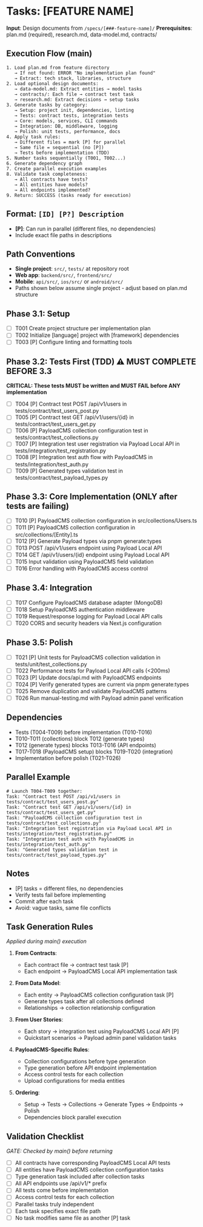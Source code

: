 # Tasks: [FEATURE NAME]

**Input**: Design documents from `/specs/[###-feature-name]/`
**Prerequisites**: plan.md (required), research.md, data-model.md, contracts/

## Execution Flow (main)
```
1. Load plan.md from feature directory
   → If not found: ERROR "No implementation plan found"
   → Extract: tech stack, libraries, structure
2. Load optional design documents:
   → data-model.md: Extract entities → model tasks
   → contracts/: Each file → contract test task
   → research.md: Extract decisions → setup tasks
3. Generate tasks by category:
   → Setup: project init, dependencies, linting
   → Tests: contract tests, integration tests
   → Core: models, services, CLI commands
   → Integration: DB, middleware, logging
   → Polish: unit tests, performance, docs
4. Apply task rules:
   → Different files = mark [P] for parallel
   → Same file = sequential (no [P])
   → Tests before implementation (TDD)
5. Number tasks sequentially (T001, T002...)
6. Generate dependency graph
7. Create parallel execution examples
8. Validate task completeness:
   → All contracts have tests?
   → All entities have models?
   → All endpoints implemented?
9. Return: SUCCESS (tasks ready for execution)
```

## Format: `[ID] [P?] Description`
- **[P]**: Can run in parallel (different files, no dependencies)
- Include exact file paths in descriptions

## Path Conventions
- **Single project**: `src/`, `tests/` at repository root
- **Web app**: `backend/src/`, `frontend/src/`
- **Mobile**: `api/src/`, `ios/src/` or `android/src/`
- Paths shown below assume single project - adjust based on plan.md structure

## Phase 3.1: Setup
- [ ] T001 Create project structure per implementation plan
- [ ] T002 Initialize [language] project with [framework] dependencies
- [ ] T003 [P] Configure linting and formatting tools

## Phase 3.2: Tests First (TDD) ⚠️ MUST COMPLETE BEFORE 3.3
**CRITICAL: These tests MUST be written and MUST FAIL before ANY implementation**
- [ ] T004 [P] Contract test POST /api/v1/users in tests/contract/test_users_post.py
- [ ] T005 [P] Contract test GET /api/v1/users/{id} in tests/contract/test_users_get.py
- [ ] T006 [P] PayloadCMS collection configuration test in tests/contract/test_collections.py
- [ ] T007 [P] Integration test user registration via Payload Local API in tests/integration/test_registration.py
- [ ] T008 [P] Integration test auth flow with PayloadCMS in tests/integration/test_auth.py
- [ ] T009 [P] Generated types validation test in tests/contract/test_payload_types.py

## Phase 3.3: Core Implementation (ONLY after tests are failing)
- [ ] T010 [P] PayloadCMS collection configuration in src/collections/Users.ts
- [ ] T011 [P] PayloadCMS collection configuration in src/collections/[Entity].ts
- [ ] T012 [P] Generate Payload types via pnpm generate:types
- [ ] T013 POST /api/v1/users endpoint using Payload Local API
- [ ] T014 GET /api/v1/users/{id} endpoint using Payload Local API
- [ ] T015 Input validation using PayloadCMS field validation
- [ ] T016 Error handling with PayloadCMS access control

## Phase 3.4: Integration
- [ ] T017 Configure PayloadCMS database adapter (MongoDB)
- [ ] T018 Setup PayloadCMS authentication middleware
- [ ] T019 Request/response logging for Payload Local API calls
- [ ] T020 CORS and security headers via Next.js configuration

## Phase 3.5: Polish
- [ ] T021 [P] Unit tests for PayloadCMS collection validation in tests/unit/test_collections.py
- [ ] T022 Performance tests for Payload Local API calls (<200ms)
- [ ] T023 [P] Update docs/api.md with PayloadCMS endpoints
- [ ] T024 [P] Verify generated types are current via pnpm generate:types
- [ ] T025 Remove duplication and validate PayloadCMS patterns
- [ ] T026 Run manual-testing.md with Payload admin panel verification

## Dependencies
- Tests (T004-T009) before implementation (T010-T016)
- T010-T011 (collections) block T012 (generate types)
- T012 (generate types) blocks T013-T016 (API endpoints)
- T017-T018 (PayloadCMS setup) blocks T019-T020 (integration)
- Implementation before polish (T021-T026)

## Parallel Example
```
# Launch T004-T009 together:
Task: "Contract test POST /api/v1/users in tests/contract/test_users_post.py"
Task: "Contract test GET /api/v1/users/{id} in tests/contract/test_users_get.py"
Task: "PayloadCMS collection configuration test in tests/contract/test_collections.py"
Task: "Integration test registration via Payload Local API in tests/integration/test_registration.py"
Task: "Integration test auth with PayloadCMS in tests/integration/test_auth.py"
Task: "Generated types validation test in tests/contract/test_payload_types.py"
```

## Notes
- [P] tasks = different files, no dependencies
- Verify tests fail before implementing
- Commit after each task
- Avoid: vague tasks, same file conflicts

## Task Generation Rules
*Applied during main() execution*

1. **From Contracts**:
   - Each contract file → contract test task [P]
   - Each endpoint → PayloadCMS Local API implementation task
   
2. **From Data Model**:
   - Each entity → PayloadCMS collection configuration task [P]
   - Generate types task after all collections defined
   - Relationships → collection relationship configuration
   
3. **From User Stories**:
   - Each story → integration test using PayloadCMS Local API [P]
   - Quickstart scenarios → Payload admin panel validation tasks

4. **PayloadCMS-Specific Rules**:
   - Collection configurations before type generation
   - Type generation before API endpoint implementation
   - Access control tests for each collection
   - Upload configurations for media entities

5. **Ordering**:
   - Setup → Tests → Collections → Generate Types → Endpoints → Polish
   - Dependencies block parallel execution

## Validation Checklist
*GATE: Checked by main() before returning*

- [ ] All contracts have corresponding PayloadCMS Local API tests
- [ ] All entities have PayloadCMS collection configuration tasks
- [ ] Type generation task included after collection tasks
- [ ] All API endpoints use /api/v1/* prefix
- [ ] All tests come before implementation
- [ ] Access control tests for each collection
- [ ] Parallel tasks truly independent
- [ ] Each task specifies exact file path
- [ ] No task modifies same file as another [P] task